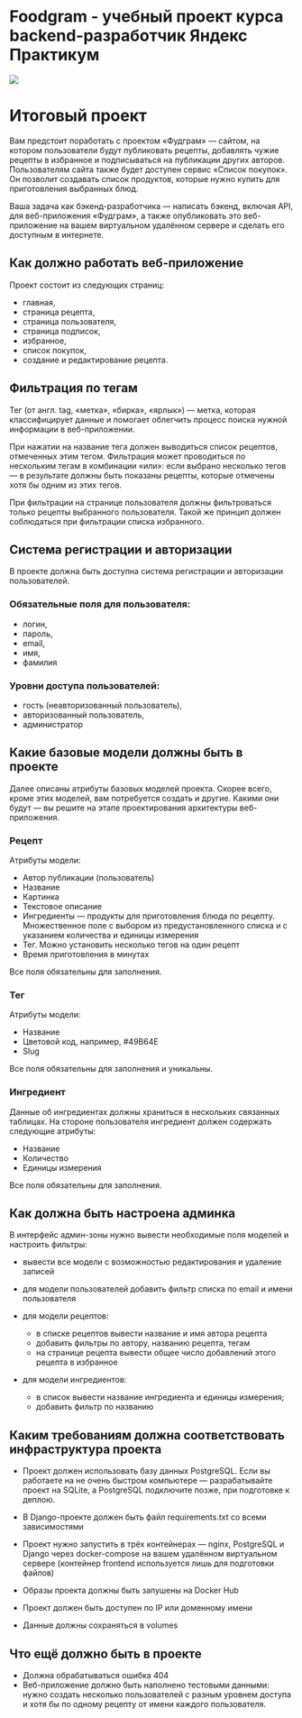 # Foodgram - учебный проект курса backend-разработчик Яндекс Практикум
![](https://github.com/alezyu/foodgram-project-react/actions/workflows/main.yml/badge.svg?event=push)

# Итоговый проект

Вам предстоит поработать с проектом «Фудграм» — сайтом, на котором пользователи будут публиковать рецепты, добавлять чужие рецепты в избранное и подписываться на публикации других авторов. Пользователям сайта также будет доступен сервис «Список покупок». Он позволит создавать список продуктов, которые нужно купить для приготовления выбранных блюд.

Ваша задача как бэкенд-разработчика — написать бэкенд, включая API, для веб-приложения «Фудграм», а также опубликовать это веб-приложение на вашем виртуальном удалённом сервере и сделать его доступным в интернете.

## Как должно работать веб-приложение
Проект состоит из следующих страниц: 

- главная,
- страница рецепта,
- страница пользователя,
- страница подписок,
- избранное,
- список покупок,
- создание и редактирование рецепта.

## Фильтрация по тегам
Тег (от англ. tag, «метка», «бирка», «ярлык») — метка, которая классифицирует данные и помогает облегчить процесс поиска нужной информации в веб-приложении.

При нажатии на название тега должен выводиться список рецептов, отмеченных этим тегом. Фильтрация может проводиться по нескольким тегам в комбинации «или»: если выбрано несколько тегов — в результате должны быть показаны рецепты, которые отмечены хотя бы одним из этих тегов. 

При фильтрации на странице пользователя должны фильтроваться только рецепты выбранного пользователя. Такой же принцип должен соблюдаться при фильтрации списка избранного.

## Система регистрации и авторизации

В проекте должна быть доступна система регистрации и авторизации пользователей. 

### Обязательные поля для пользователя:

- логин,
- пароль,
- email,
- имя,
- фамилия

### Уровни доступа пользователей:

- гость (неавторизованный пользователь),
- авторизованный пользователь,
- администратор

## Какие базовые модели должны быть в проекте
Далее описаны атрибуты базовых моделей проекта. Скорее всего, кроме этих моделей, вам потребуется создать и другие. Какими они будут — вы решите на этапе проектирования архитектуры веб-приложения.

### Рецепт
Атрибуты модели:

- Автор публикации (пользователь)
- Название
- Картинка
- Текстовое описание
- Ингредиенты — продукты для приготовления блюда по рецепту. Множественное поле с выбором из предустановленного списка и с указанием количества и единицы измерения
- Тег. Можно установить несколько тегов на один рецепт
- Время приготовления в минутах

Все поля обязательны для заполнения.

### Тег
Атрибуты модели:

- Название
- Цветовой код, например, #49B64E
- Slug

Все поля обязательны для заполнения и уникальны.

### Ингредиент
Данные об ингредиентах должны храниться в нескольких связанных таблицах. На стороне пользователя ингредиент должен содержать следующие атрибуты:

- Название
- Количество
- Единицы измерения

Все поля обязательны для заполнения.

## Как должна быть настроена админка
В интерфейс админ-зоны нужно вывести необходимые поля моделей и настроить фильтры:

- вывести все модели с возможностью редактирования и удаление записей
- для модели пользователей добавить фильтр списка по email и имени пользователя

- для модели рецептов:
      
    - в списке рецептов вывести название и имя автора рецепта
    - добавить фильтры по автору, названию рецепта, тегам
    - на странице рецепта вывести общее число добавлений этого рецепта в избранное

- для модели ингредиентов:
      
    - в список вывести название ингредиента и единицы измерения;
    - добавить фильтр по названию

## Каким требованиям должна соответствовать инфраструктура проекта

- Проект должен использовать базу данных PostgreSQL. Если вы работаете на не очень быстром компьютере — разрабатывайте проект на SQLite, а PostgreSQL подключите позже, при подготовке к деплою.
    
- В Django-проекте должен быть файл requirements.txt со всеми зависимостями

- Проект нужно запустить в трёх контейнерах — nginx, PostgreSQL и Django через docker-compose на вашем удалённом виртуальном сервере (контейнер frontend используется лишь для подготовки файлов)

- Образы проекта должны быть запушены на Docker Hub
- Проект должен быть доступен по IP или доменному имени
- Данные должны сохраняться в volumes

## Что ещё должно быть в проекте

- Должна обрабатываться ошибка 404
- Веб-приложение должно быть наполнено тестовыми данными: нужно создать несколько пользователей с разным уровнем доступа и хотя бы по одному рецепту от имени каждого пользователя.
